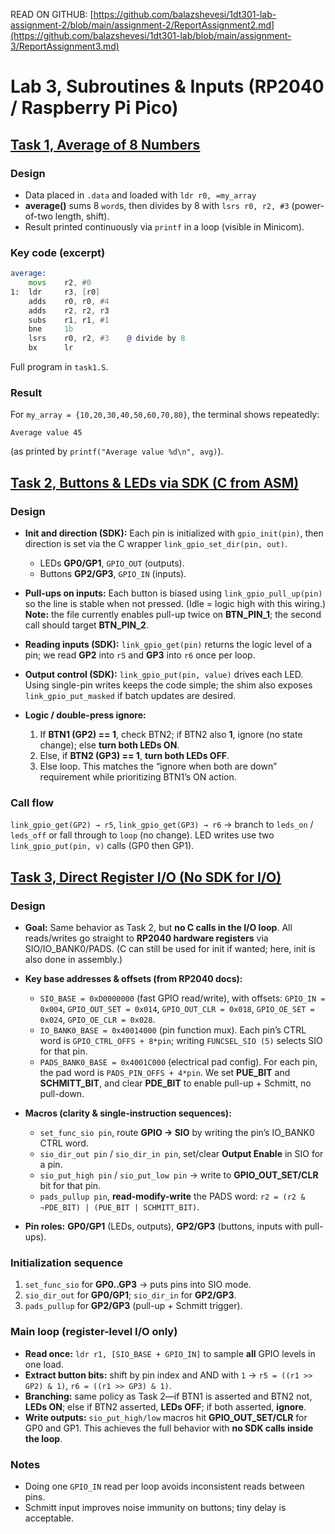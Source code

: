 READ ON GITHUB: [https://github.com/balazshevesi/1dt301-lab-assignment-2/blob/main/assignment-2/ReportAssignment2.md](https://github.com/balazshevesi/1dt301-lab/blob/main/assignment-3/ReportAssignment3.md)

# Lab 3, Subroutines & Inputs (RP2040 / Raspberry Pi Pico)

## [Task 1, Average of 8 Numbers](task1.S)

### Design

- Data placed in `.data` and loaded with `ldr r0, =my_array`
- **average()** sums 8 `word`s, then divides by 8 with `lsrs r0, r2, #3` (power-of-two length, shift).
- Result printed continuously via `printf` in a loop (visible in Minicom).

### Key code (excerpt)

```asm
average:
    movs    r2, #0
1:  ldr     r3, [r0]
    adds    r0, r0, #4
    adds    r2, r2, r3
    subs    r1, r1, #1
    bne     1b
    lsrs    r0, r2, #3    @ divide by 8
    bx      lr
```

Full program in `task1.S`.

### Result

For `my_array = {10,20,30,40,50,60,70,80}`, the terminal shows repeatedly:

```
Average value 45
```

(as printed by `printf("Average value %d\n", avg)`).

## [Task 2, Buttons & LEDs via SDK (C from ASM)](task2.S)

### Design

- **Init and direction (SDK):** Each pin is initialized with `gpio_init(pin)`, then direction is set via the C wrapper `link_gpio_set_dir(pin, out)`.

  - LEDs **GP0/GP1**, `GPIO_OUT` (outputs).
  - Buttons **GP2/GP3**, `GPIO_IN` (inputs).

- **Pull-ups on inputs:** Each button is biased using `link_gpio_pull_up(pin)` so the line is stable when not pressed. (Idle = logic high with this wiring.) **Note:** the file currently enables pull-up twice on **BTN_PIN_1**; the second call should target **BTN_PIN_2**.
- **Reading inputs (SDK):** `link_gpio_get(pin)` returns the logic level of a pin; we read **GP2** into `r5` and **GP3** into `r6` once per loop.
- **Output control (SDK):** `link_gpio_put(pin, value)` drives each LED. Using single-pin writes keeps the code simple; the shim also exposes `link_gpio_put_masked` if batch updates are desired.
- **Logic / double-press ignore:**

  1. If **BTN1 (GP2) == 1**, check BTN2; if BTN2 also **1**, ignore (no state change); else **turn both LEDs ON**.
  2. Else, if **BTN2 (GP3) == 1**, **turn both LEDs OFF**.
  3. Else loop.
     This matches the “ignore when both are down” requirement while prioritizing BTN1’s ON action.

### Call flow

`link_gpio_get(GP2) → r5`, `link_gpio_get(GP3) → r6` → branch to `leds_on` / `leds_off` or fall through to `loop` (no change). LED writes use two `link_gpio_put(pin, v)` calls (GP0 then GP1).

## [Task 3, Direct Register I/O (No SDK for I/O)](task3.S)

### Design

- **Goal:** Same behavior as Task 2, but **no C calls in the I/O loop**. All reads/writes go straight to **RP2040 hardware registers** via SIO/IO_BANK0/PADS. (C can still be used for init if wanted; here, init is also done in assembly.)
- **Key base addresses & offsets (from RP2040 docs):**

  - `SIO_BASE = 0xD0000000` (fast GPIO read/write), with offsets:
    `GPIO_IN = 0x004`, `GPIO_OUT_SET = 0x014`, `GPIO_OUT_CLR = 0x018`, `GPIO_OE_SET = 0x024`, `GPIO_OE_CLR = 0x028`.
  - `IO_BANK0_BASE = 0x40014000` (pin function mux). Each pin’s CTRL word is `GPIO_CTRL_OFFS + 8*pin`; writing `FUNCSEL_SIO (5)` selects SIO for that pin.
  - `PADS_BANK0_BASE = 0x4001C000` (electrical pad config). For each pin, the pad word is `PADS_PIN_OFFS + 4*pin`. We set **PUE_BIT** and **SCHMITT_BIT**, and clear **PDE_BIT** to enable pull-up + Schmitt, no pull-down.

- **Macros (clarity & single-instruction sequences):**

  - `set_func_sio pin`, route **GPIO → SIO** by writing the pin’s IO_BANK0 CTRL word.
  - `sio_dir_out pin` / `sio_dir_in pin`, set/clear **Output Enable** in SIO for a pin.
  - `sio_put_high pin` / `sio_put_low pin` → write to **GPIO_OUT_SET/CLR** bit for that pin.
  - `pads_pullup pin`, **read-modify-write** the PADS word: `r2 = (r2 & ~PDE_BIT) | (PUE_BIT | SCHMITT_BIT)`.

- **Pin roles:** **GP0/GP1** (LEDs, outputs), **GP2/GP3** (buttons, inputs with pull-ups).

### Initialization sequence

1. `set_func_sio` for **GP0..GP3** → puts pins into SIO mode.
2. `sio_dir_out` for **GP0/GP1**; `sio_dir_in` for **GP2/GP3**.
3. `pads_pullup` for **GP2/GP3** (pull-up + Schmitt trigger).

### Main loop (register-level I/O only)

- **Read once:** `ldr r1, [SIO_BASE + GPIO_IN]` to sample **all** GPIO levels in one load.
- **Extract button bits:** shift by pin index and AND with `1` → `r5 = ((r1 >> GP2) & 1)`, `r6 = ((r1 >> GP3) & 1)`.
- **Branching:** same policy as Task 2—if BTN1 is asserted and BTN2 not, **LEDs ON**; else if BTN2 asserted, **LEDs OFF**; if both asserted, **ignore**.
- **Write outputs:** `sio_put_high/low` macros hit **GPIO_OUT_SET/CLR** for GP0 and GP1.
  This achieves the full behavior with **no SDK calls inside the loop**.

### Notes

- Doing one `GPIO_IN` read per loop avoids inconsistent reads between pins.
- Schmitt input improves noise immunity on buttons; tiny delay is acceptable.
